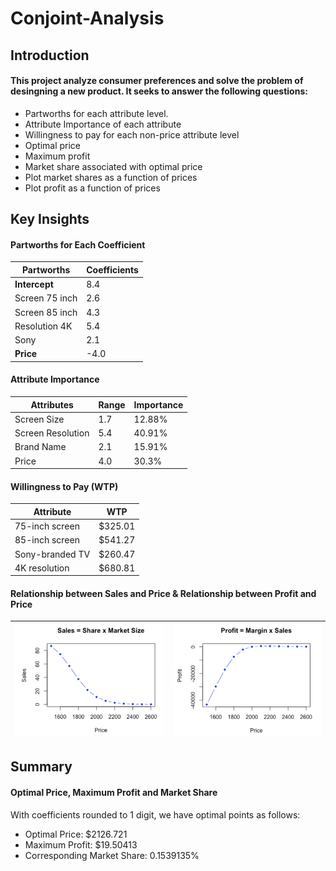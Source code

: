 # Conjoint-Analysis

## Introduction

#### This project analyze consumer preferences and solve the problem of desingning a new product. It seeks to answer the following questions: 

* Partworths for each attribute level.
* Attribute Importance of each attribute
* Willingness to pay for each non-price attribute level
* Optimal price
* Maximum profit
* Market share associated with optimal price
* Plot market shares as a function of prices
* Plot profit as a function of prices

## Key Insights

#### Partworths for Each Coefficient

| Partworths       | Coefficients |
|------------------|-------------|
| **Intercept**    | 8.4         |
| Screen 75 inch  | 2.6         |
| Screen 85 inch  | 4.3         |
| Resolution 4K   | 5.4         |
| Sony            | 2.1         |
| **Price**       | -4.0        |

#### Attribute Importance

| Attributes         | Range | Importance |
|--------------------|-------|------------|
| Screen Size       | 1.7   | 12.88%     |
| Screen Resolution | 5.4   | 40.91%     |
| Brand Name        | 2.1   | 15.91%     |
| Price             | 4.0   | 30.3%      |

#### Willingness to Pay (WTP)

| Attribute          | WTP     |
|--------------------|---------|
| 75-inch screen    | $325.01 |
| 85-inch screen    | $541.27 |
| Sony-branded TV   | $260.47 |
| 4K resolution     | $680.81 |

#### Relationship between Sales and Price   &   Relationship between Profit and Price

| ![Sales and Pirce](Photo/sales_price.png) | ![Profit and Price](Photo/profit_price.png) |
|----------------------|----------------------|

## Summary

#### Optimal Price, Maximum Profit and Market Share
With coefficients rounded to 1 digit, we have optimal points as follows:
* Optimal Price: $2126.721
* Maximum Profit: $19.50413
* Corresponding Market Share: 0.1539135%





